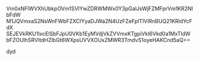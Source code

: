 Vm0xNFlWVXhUbkpOVm1SVlYwZDRWMWx0Y3pGalJsWjFZMFprVm1KR2NIbFdW
M1JQVmxaS2NsWnFWbFZXClYyaDJWa2N4UzFZeFpITlViRnBUQ21KRldYcFdX
SEJEVkRKU1IxcElSbFJpU0VKb1EyMVdjVkZVVmxKTgpiVkl6Vkd0a1MxTldW
bFZOUlhSRVltdHZlbGt6WXpsUVVXOUxZMWR3TmdvS1oyeHAKCnd5aQ==

dyd
